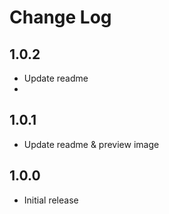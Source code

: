 # Change Log

## 1.0.2

- Update readme
-

## 1.0.1

- Update readme & preview image

## 1.0.0

- Initial release
